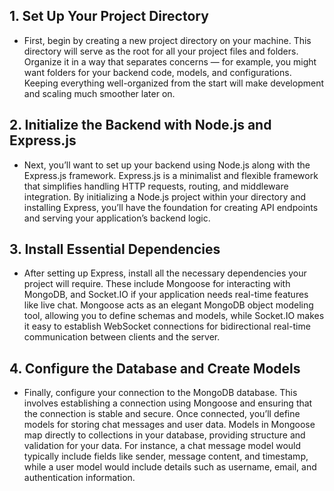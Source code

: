 ## 1. Set Up Your Project Directory
- First, begin by creating a new project directory on your machine. This directory will serve as the root for all your project files and folders. Organize it in a way that separates concerns — for example, you might want folders for your backend code, models, and configurations. Keeping everything well-organized from the start will make development and scaling much smoother later on.

## 2. Initialize the Backend with Node.js and Express.js
- Next, you’ll want to set up your backend using Node.js along with the Express.js framework. Express.js is a minimalist and flexible framework that simplifies handling HTTP requests, routing, and middleware integration. By initializing a Node.js project within your directory and installing Express, you’ll have the foundation for creating API endpoints and serving your application’s backend logic.

## 3. Install Essential Dependencies
- After setting up Express, install all the necessary dependencies your project will require. These include Mongoose for interacting with MongoDB, and Socket.IO if your application needs real-time features like live chat. Mongoose acts as an elegant MongoDB object modeling tool, allowing you to define schemas and models, while Socket.IO makes it easy to establish WebSocket connections for bidirectional real-time communication between clients and the server.

## 4. Configure the Database and Create Models
- Finally, configure your connection to the MongoDB database. This involves establishing a connection using Mongoose and ensuring that the connection is stable and secure. Once connected, you’ll define models for storing chat messages and user data. Models in Mongoose map directly to collections in your database, providing structure and validation for your data. For instance, a chat message model would typically include fields like sender, message content, and timestamp, while a user model would include details such as username, email, and authentication information.
